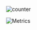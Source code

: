 ![counter](https://enptoztq5pvuv8q.m.pipedream.net)

![Metrics](https://metrics.lecoq.io/wslerry?template=terminal&base=header%2C%20activity%2C%20community%2C%20repositories%2C%20metadata&base.indepth=false&base.hireable=false&base.skip=false&config.timezone=Asia%2FKuala_Lumpur)
